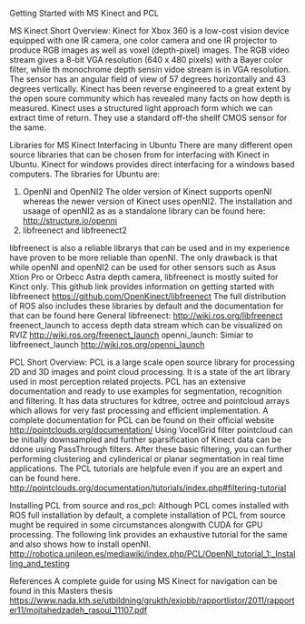 Getting Started with MS Kinect and PCL

MS Kinect Short Overview:
Kinect for Xbox 360 is a low-cost vision device equipped with one IR camera, one color camera and one IR projector to produce RGB images as well as voxel (depth-pixel) images. The RGB video stream gives a 8-bit VGA resolution (640 x 480 pixels) with a Bayer color filter, while th monochrome depth sensin vidoe stream is in VGA resolution. The sensor has an angular field of view of 57 degrees horizontally and 43 degrees vertically. Kinect has been reverse engineered to a great extent by the open soure community which has revealed many facts on how depth is measured. Kinect uses a structured light approach form which we can extract time of return. They use a standard off-the shellf CMOS sensor for the same.

Libraries for MS Kinect Interfacing in Ubuntu
There are many different open source libraries that can be chosen from for interfacing with Kinect in Ubuntu. Kinect for windows provides direct interfacing for a windows based computers. The libraries for Ubuntu are:
1. OpenNI and OpenNI2
The older version of Kinect supports openNI whereas the newer version of Kinect uses openNI2. The installation and usaage of openNI2 as as a standalone library can be found here:
http://structure.io/openni
2. libfreenect and libfreenect2

libfreenect is also a reliable librarys that can be used and in my experience have proven to be more reliable than openNI. The only drawback is that while openNI and openNI2 can be used for other sensors such as Asus Xtion Pro or Orbecc Astra depth camera, libfreenect is mostly suited for Kinct only.
This github link provides information on getting started with libfreenect
https://github.com/OpenKinect/libfreenect
The full distribution of ROS also includes these libraries by default and the documentation for that can be found here
General libfreenect:
http://wiki.ros.org/libfreenect
freenect_launch to access depth data stream which can be visualized on RVIZ
http://wiki.ros.org/freenect_launch
openni_launch: Simiar to libfreenect_launch
http://wiki.ros.org/openni_launch


PCL Short Overview:
PCL is a large scale open source library for processing 2D and 3D images and point cloud processing. It is a state of the art library used in most perception related projects. PCL has an extensive documentation and ready to use examples for segmentation, recognition and filtering. It has data structures for kdtree, octree and pointcloud arrays which allows for very fast processing and efficient implementation. A complete documentation for PCL can be found on their official website
http://pointclouds.org/documentation/
Using VocelGrid filter pointcloud can be initially downsampled and further sparsification of Kinect data can be ddone using PassThrough filters. After these basic filtering, you can further performing clustering and cylinderical or planar segmentation in real time applications. The PCL tutorials are helpfule even if you are an expert and can be found here.
http://pointclouds.org/documentation/tutorials/index.php#filtering-tutorial


Installing PCL from source and ros_pcl:
Although PCL comes installed with ROS full installation by default, a complete installation of PCL from source mught be required in some circumstances alongwith CUDA for GPU processing. The following link provides an exhaustive tutorial for the same and also shows how to install openNI.
http://robotica.unileon.es/mediawiki/index.php/PCL/OpenNI_tutorial_1:_Installing_and_testing


References
A complete guide for using MS Kinect for navigation can be found in this Masters thesis
https://www.nada.kth.se/utbildning/grukth/exjobb/rapportlistor/2011/rapporter11/mojtahedzadeh_rasoul_11107.pdf
